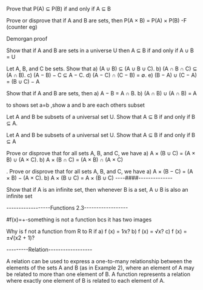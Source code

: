 Prove that P(A) ⊆ P(B) if and only if A ⊆ B

Prove or disprove that if A and B are sets, then P(A × B) = P(A) × P(B)  -F (counter eg)

Demorgan proof

Show that if A and B are sets in a universe U then A ⊆ B
if and only if A ∪ B = U

Let A, B, and C be sets. Show that
a) (A ∪ B) ⊆ (A ∪ B ∪ C).
b) (A ∩ B ∩ C) ⊆ (A ∩ B).
c) (A − B) − C ⊆ A − C.
d) (A − C) ∩ (C − B) = ∅.
e) (B − A) ∪ (C − A) = (B ∪ C) − A

 Show that if A and B are sets, then
a) A − B = A ∩ B.
b) (A ∩ B) ∪ (A ∩ B) = A

to shows set a=b ,show a and b are each others subset

Let A and B be subsets of a universal set U. Show that
A ⊆ B if and only if B ⊆ A.

Let A and B be subsets of a universal set U. Show that A ⊆ B if and only if B ⊆ A

Prove or disprove that for all sets A, B, and C, we have
a) A × (B ∪ C) = (A × B) ∪ (A × C).
b) A × (B ∩ C) = (A × B) ∩ (A × C)

. Prove or disprove that for all sets A, B, and C, we have
a) A × (B − C) = (A × B) − (A × C).
b) A × (B ∪ C) = A × (B ∪ C) ----####--------------

Show that if A is an infinite set, then whenever B is a set, A ∪ B is also an infinite set

------------------Functions 2.3------------------

#f(x)=+-something is not a function bcs it has two images

Why is f not a function from R to R if
a) f (x) = 1∕x?
b) f (x) = √x?
c) f (x) = ±√(x2 + 1)?


---------Relation------------------

A relation can be used to express a one-to-many relationship between the elements of the
sets A and B (as in Example 2), where an element of A may be related to more than one element
of B. A function represents a relation where exactly one element of B is related to each element
of A.



